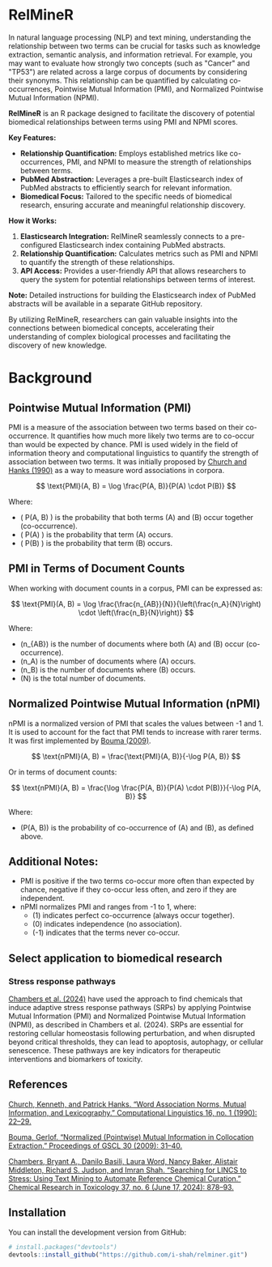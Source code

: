 # RelMineR

In natural language processing (NLP) and text mining, understanding the relationship between two terms can be crucial for tasks such as knowledge extraction, semantic analysis, and information retrieval. For example, you may want to evaluate how strongly two concepts (such as "Cancer" and "TP53") are related across a large corpus of documents by considering their synonyms. This relationship can be quantified by calculating co-occurrences, Pointwise Mutual Information (PMI), and Normalized Pointwise Mutual Information (NPMI). 


**RelMineR** is an R package designed to facilitate the discovery of potential biomedical relationships between terms using PMI and NPMI scores. 

**Key Features:**

* **Relationship Quantification:** Employs established metrics like co-occurrences, PMI, and NPMI to measure the strength of relationships between terms.
* **PubMed Abstraction:** Leverages a pre-built Elasticsearch index of PubMed abstracts to efficiently search for relevant information.
* **Biomedical Focus:** Tailored to the specific needs of biomedical research, ensuring accurate and meaningful relationship discovery.

**How it Works:**

1. **Elasticsearch Integration:** RelMineR seamlessly connects to a pre-configured Elasticsearch index containing PubMed abstracts.
3. **Relationship Quantification:** Calculates metrics such as PMI and NPMI to quantify the strength of these relationships.
4. **API Access:** Provides a user-friendly API that allows researchers to query the system for potential relationships between terms of interest.

**Note:** Detailed instructions for building the Elasticsearch index of PubMed abstracts will be available in a separate GitHub repository.

By utilizing RelMineR, researchers can gain valuable insights into the connections between biomedical concepts, accelerating their understanding of complex biological processes and facilitating the discovery of new knowledge.


# Background

## Pointwise Mutual Information (PMI)

PMI is a measure of the association between two terms based on their co-occurrence. It quantifies how much more likely two terms are to co-occur than would be expected by chance. PMI is used widely in the field of information theory and computational linguistics to quantify the strength of association between two terms. It was initially proposed by [Church and Hanks (1990)](https://aclanthology.org/J90-1003.pdf) as a way to measure word associations in corpora.

$$
\text{PMI}(A, B) = \log \frac{P(A, B)}{P(A) \cdot P(B)}
$$

Where:
- \( P(A, B) \) is the probability that both terms \(A\) and \(B\) occur together (co-occurrence).
- \( P(A) \) is the probability that term \(A\) occurs.
- \( P(B) \) is the probability that term \(B\) occurs.

## PMI in Terms of Document Counts

When working with document counts in a corpus, PMI can be expressed as:

$$
\text{PMI}(A, B) = \log \frac{\frac{n_{AB}}{N}}{\left(\frac{n_A}{N}\right) \cdot \left(\frac{n_B}{N}\right)}
$$

Where:
- \(n_{AB}\) is the number of documents where both \(A\) and \(B\) occur (co-occurrence).
- \(n_A\) is the number of documents where \(A\) occurs.
- \(n_B\) is the number of documents where \(B\) occurs.
- \(N\) is the total number of documents.

## Normalized Pointwise Mutual Information (nPMI)

nPMI is a normalized version of PMI that scales the values between -1 and 1. It is used to account for the fact that PMI tends to increase with rarer terms. It was first implemented by [Bouma (2009)](https://www.semanticscholar.org/paper/Normalized-(pointwise)-mutual-information-in-Bouma/15218d9c029cbb903ae7c729b2c644c24994c201). 


$$
\text{nPMI}(A, B) = \frac{\text{PMI}(A, B)}{-\log P(A, B)}
$$

Or in terms of document counts:

$$
\text{nPMI}(A, B) = \frac{\log \frac{P(A, B)}{P(A) \cdot P(B)}}{-\log P(A, B)}
$$

Where:
- \(P(A, B)\) is the probability of co-occurrence of \(A\) and \(B\), as defined above.

## Additional Notes:

- PMI is positive if the two terms co-occur more often than expected by chance, negative if they co-occur less often, and zero if they are independent.
- nPMI normalizes PMI and ranges from -1 to 1, where:
  - \(1\) indicates perfect co-occurrence (always occur together).
  - \(0\) indicates independence (no association).
  - \(-1\) indicates that the terms never co-occur.


## Select application to biomedical research 

### Stress response pathways
[Chambers et al. (2024)](https://doi.org/10.1021/acs.chemrestox.3c00335.) have used the approach to find chemicals that induce adaptive stress response pathways (SRPs) by applying Pointwise Mutual Information (PMI) and Normalized Pointwise Mutual Information (NPMI), as described in Chambers et al. (2024). SRPs are essential for restoring cellular homeostasis following perturbation, and when disrupted beyond critical thresholds, they can lead to apoptosis, autophagy, or cellular senescence. These pathways are key indicators for therapeutic interventions and biomarkers of toxicity.

## References

[Church, Kenneth, and Patrick Hanks. “Word Association Norms, Mutual Information, and Lexicography.” Computational Linguistics 16, no. 1 (1990): 22–29.](https://aclanthology.org/J90-1003.pdf)

[Bouma, Gerlof. “Normalized (Pointwise) Mutual Information in Collocation Extraction.” Proceedings of GSCL 30 (2009): 31–40.](https://www.semanticscholar.org/paper/Normalized-(pointwise)-mutual-information-in-Bouma/15218d9c029cbb903ae7c729b2c644c24994c201)

[Chambers, Bryant A., Danilo Basili, Laura Word, Nancy Baker, Alistair Middleton, Richard S. Judson, and Imran Shah. “Searching for LINCS to Stress: Using Text Mining to Automate Reference Chemical Curation.” Chemical Research in Toxicology 37, no. 6 (June 17, 2024): 878–93.](https://doi.org/10.1021/acs.chemrestox.3c00335.)

## Installation

You can install the development version from GitHub:

```r
# install.packages("devtools")
devtools::install_github("https://github.com/i-shah/relminer.git")
